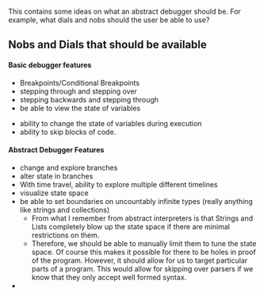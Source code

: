 This contains some ideas on what an abstract debugger should be.
For example, what dials and nobs should the user be able to use?

## Nobs and Dials that should be available
#### Basic debugger features
* Breakpoints/Conditional Breakpoints
* stepping through and stepping over
* stepping backwards and stepping through
* be able to view the state of variables
- ability to change the state of variables during execution
- ability to skip blocks of code.

#### Abstract Debugger Features
* change and explore branches
* alter state in branches
* With time travel, ability to explore multiple different timelines
* visualize state space
* be able to set boundaries on uncountably infinite types (really anything like strings and collections)
  * From what I remember from abstract interpreters is that Strings and Lists completely blow up the state space if there are minimal restrictions on them.
  * Therefore, we should be able to manually limit them to tune the state space. Of course this makes it possible for there to be holes in proof of the program. However, it should allow for us to target particular parts of a program. This would allow for skipping over parsers if we know that they only accept well formed syntax.
* 